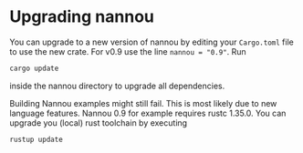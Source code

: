 # Upgrading nannou

You can upgrade to a new version of nannou by editing your `Cargo.toml` file to use the new
crate. For v0.9 use the line `nannou = "0.9"`. Run
```bash
cargo update
```
inside the nannou directory to upgrade all dependencies.

Building Nannou examples might still fail. This is most likely due to new language features.
Nannou 0.9 for example requires rustc 1.35.0.
You can upgrade you (local) rust toolchain by executing
```bash
rustup update
```
